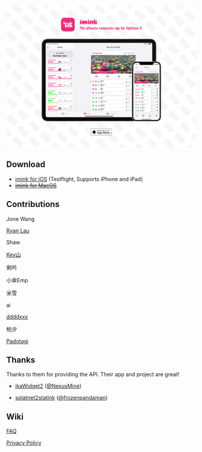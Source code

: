 ![Preview](./Preview.png)

## Download

* [imink for iOS](https://testflight.apple.com/join/yMqfrizI) (Testflight, Supports iPhone and iPad)
* ~~[imink for MacOS](https://github.com/JoneWang/imink/releases)~~


## Contributions

Jone Wang

[Ryan Lau](https://twitter.com/oueryan)

Shaw

[Key山](https://weibo.com/alicemegatron)

俐吟

小傘Emp

米雪

ai

[ddddxxx](https://github.com/ddddxxx)

柏汐

[Padotagi](https://twitter.com/wonno68)

## Thanks

Thanks to them for providing the API. Their app and project are great!

* [ikaWidget2](https://play.google.com/store/apps/details?id=com.flapg.ikawidget2) ([@NexusMine](https://twitter.com/NexusMine)) 

* [splatnet2statink](https://github.com/frozenpandaman/splatnet2statink) ([@frozenpandaman](https://twitter.com/frozenpandaman))

## Wiki

[FAQ](https://github.com/JoneWang/imink/wiki/FAQ)

[Privacy Policy](https://github.com/JoneWang/imink/wiki/Privacy-Policy)
